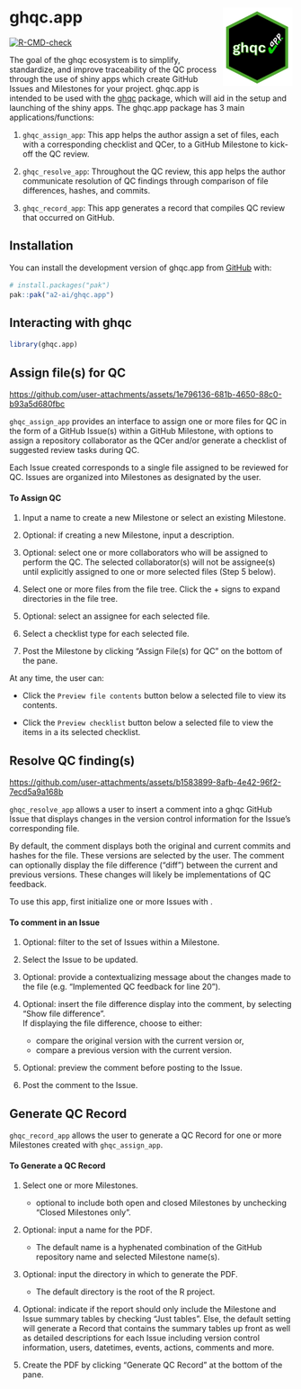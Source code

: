 
<!-- README.md is generated from README.Rmd. Please edit that file -->

# ghqc.app <a href="https://github.com/a2-ai/ghqc.app/"><img src="man/figures/logo.png" align="right" height="139" alt="ghqc.app website" /></a>

<!-- badges: start -->

[![R-CMD-check](https://github.com/A2-ai/ghqc.app/actions/workflows/R-CMD-check.yaml/badge.svg)](https://github.com/A2-ai/ghqc.app/actions/workflows/R-CMD-check.yaml)
<!-- badges: end -->

The goal of the ghqc ecosystem is to simplify, standardize, and improve
traceability of the QC process through the use of shiny apps which
create GitHub Issues and Milestones for your project. ghqc.app is
intended to be used with the [ghqc](https://github.com/a2-ai/ghqc)
package, which will aid in the setup and launching of the shiny apps.
The ghqc.app package has 3 main applications/functions:

1.  `ghqc_assign_app`: This app helps the author assign a set of files,
    each with a corresponding checklist and QCer, to a GitHub Milestone
    to kick-off the QC review.

2.  `ghqc_resolve_app`: Throughout the QC review, this app helps the
    author communicate resolution of QC findings through comparison of
    file differences, hashes, and commits.

3.  `ghqc_record_app`: This app generates a record that compiles QC
    review that occurred on GitHub.

## Installation

You can install the development version of ghqc.app from
[GitHub](https://github.com/) with:

``` r
# install.packages("pak")
pak::pak("a2-ai/ghqc.app")
```

## Interacting with ghqc

``` r
library(ghqc.app)
```

## Assign file(s) for QC

https://github.com/user-attachments/assets/1e796136-681b-4650-88c0-b93a5d680fbc

`ghqc_assign_app` provides an interface to assign one or more files for
QC in the form of a GitHub Issue(s) within a GitHub Milestone, with
options to assign a repository collaborator as the QCer and/or generate
a checklist of suggested review tasks during QC.

Each Issue created corresponds to a single file assigned to be reviewed
for QC. Issues are organized into Milestones as designated by the user.

#### To Assign QC

1)  Input a name to create a new Milestone or select an existing
    Milestone.

2)  Optional: if creating a new Milestone, input a description.

3)  Optional: select one or more collaborators who will be assigned to
    perform the QC. The selected collaborator(s) will not be assignee(s)
    until explicitly assigned to one or more selected files (Step 5
    below).

4)  Select one or more files from the file tree. Click the + signs to
    expand directories in the file tree.

5)  Optional: select an assignee for each selected file.

6)  Select a checklist type for each selected file.

7)  Post the Milestone by clicking “Assign File(s) for QC” on the bottom
    of the pane.

At any time, the user can:

- Click the `Preview file contents` button below a selected file to view
  its contents.

- Click the `Preview checklist` button below a selected file to view the
  items in a its selected checklist.

## Resolve QC finding(s)

https://github.com/user-attachments/assets/b1583899-8afb-4e42-96f2-7ecd5a9a168b

`ghqc_resolve_app` allows a user to insert a comment into a ghqc GitHub
Issue that displays changes in the version control information for the
Issue’s corresponding file.

By default, the comment displays both the original and current commits
and hashes for the file. These versions are selected by the user. The
comment can optionally display the file difference (“diff”) between the
current and previous versions. These changes will likely be
implementations of QC feedback.

To use this app, first initialize one or more Issues with .

#### To comment in an Issue

1)  Optional: filter to the set of Issues within a Milestone.

2)  Select the Issue to be updated.

3)  Optional: provide a contextualizing message about the changes made
    to the file (e.g. “Implemented QC feedback for line 20”).

4)  Optional: insert the file difference display into the comment, by
    selecting “Show file difference”.  
    If displaying the file difference, choose to either:

    - compare the original version with the current version or,
    - compare a previous version with the current version.

5)  Optional: preview the comment before posting to the Issue.

6)  Post the comment to the Issue.

## Generate QC Record

`ghqc_record_app` allows the user to generate a QC Record for one or
more Milestones created with `ghqc_assign_app`.

#### To Generate a QC Record

1)  Select one or more Milestones.

    - optional to include both open and closed Milestones by unchecking
      “Closed Milestones only”.

2)  Optional: input a name for the PDF.

    - The default name is a hyphenated combination of the GitHub
      repository name and selected Milestone name(s).

3)  Optional: input the directory in which to generate the PDF.

    - The default directory is the root of the R project.

4)  Optional: indicate if the report should only include the Milestone
    and Issue summary tables by checking “Just tables”. Else, the
    default setting will generate a Record that contains the summary
    tables up front as well as detailed descriptions for each Issue
    including version control information, users, datetimes, events,
    actions, comments and more.

5)  Create the PDF by clicking “Generate QC Record” at the bottom of the
    pane.
